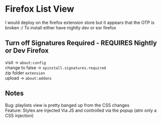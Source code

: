 # Firefox List View

I would deploy on the firefox extension store but it appears that the OTP is broken :/
To install either have nightly dev or esr firefox


## Turn off Signatures Required - REQUIRES Nightly or Dev Firefox

visit -> `about:config`<br/>
change to false -> `xpinstall.signatures.required`<br/>
zip folder `extension`<br/>
upload -> `about:addons`


## Notes

Bug: playlists view is pretty banged up from the CSS changes<br/>
Feature: Styles are injected Via JS and controlled via the popup (atm only a CSS injection)
